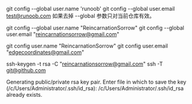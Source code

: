 git config --global user.name 'runoob'
git config --global user.email test@runoob.com
如果去掉 --global 参数只对当前仓库有效。

git config --global user.name "ReincarnationSorrow"
git config --global user.email "reincarnationsorrow@gmail.com"

git config user.name "ReincarnationSorrow"
git config user.email "edgecoordinates@gmail.com"

ssh-keygen -t rsa -C "reincarnationsorrow@gmail.com"
ssh -T git@github.com

Generating public/private rsa key pair.
Enter file in which to save the key (/c/Users/Administrator/.ssh/id_rsa):
/c/Users/Administrator/.ssh/id_rsa already exists.